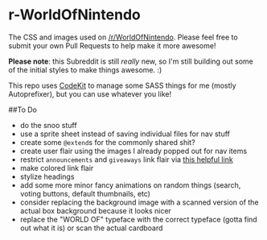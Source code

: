# r-WorldOfNintendo
The CSS and images used on [/r/WorldOfNintendo](http://reddit.com/r/WorldOfNintendo). Please feel free to submit your own Pull Requests to help make it more awesome!

**Please note**: this Subreddit is still *really* new, so I'm still building out some of the initial styles to make things awesome. :)

This repo uses [CodeKit](https://incident57.com/codekit/) to manage some SASS things for me (mostly Autoprefixer), but you can use whatever you like!

##To Do
* do the snoo stuff
* use a sprite sheet instead of saving individual files for nav stuff
* create some `@extend`s for the commonly shared shit?
* create user flair using the images I already popped out for nav items
* restrict `announcements` and `giveaways` link flair via [this helpful link](http://www.reddit.com/r/modhelp/comments/1r6q9s/i_dont_understand_link_flair_user_can_edit/cdk7m8o)
* make colored link flair
* stylize headings
* add some more minor fancy animations on random things (search, voting buttons, default thumbnails, etc)
* consider replacing the background image with a scanned version of the actual box background because it looks nicer
* replace the "WORLD OF" typeface with the correct typeface (gotta find out what it is) or scan the actual cardboard
